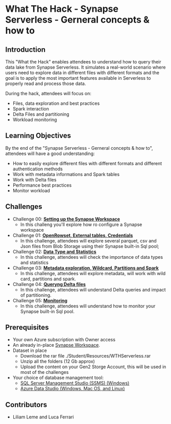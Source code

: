 # What The Hack - Synapse Serverless - Gerneral concepts & how to

## Introduction
This "What the Hack" enables attendees to understand how to query their data lake from Synapse Serverless. 
It simulates a real-world scenario where users need to explore data in different files with different formats and the goal is to apply the most important features available in Serverless to properly read and process those data.

During the hack, attendees will focus on:
- Files, data exploration and best practices
- Spark interaction
- Delta Files and partitioning
- Workload monitoring

## Learning Objectives
By the end of the "Synapse Serverless - Gerneral concepts & how to", attendees will have a good understanding:
- How to easily explore different files with different formats and different authentication methods
- Work with metadata informations and Spark tables 
- Work with Delta files
- Performance best practices 
- Monitor workload

## Challenges
- Challenge 00: **[Setting up the Synapse Workspace](./Student/Challenge-00.md)**
  - In this challeng you'll explore how ro configure a Synapse workspace
- Challenge 01: **[OpenRowset, External tables, Credentials](./Student/Challenge-01.md)** 
  - In this challenge, attendees will explore several parquet, csv and Json files from Blob Storage using their Synapse built-in Sql pool; 
- Challenge 02: **[Data Type and Statistics](./Student/Challenge-02.md)**
  - In this challenge, attendees will check the importance of data types and statistics 
- Challenge 03: **[Metadata exploration, Wildcard, Partitions and Spark](./Student/Challenge-03.md)**
  -  In this challenge, attendees will explore metadata, will work with wild card, partitions and spark.
- Challenge 04: **[Queryng Delta files](./Student/Challenge-04.md)**
  - In this challenge, attendees will understand Delta queries and impact of partitioning.
- Challenge 05: **[Monitoring](./Student/Challenge-05.md)**
  - In this challenge, attendees will understand how to monitor your Synapse built-in Sql pool.



## Prerequisites 
- Your own Azure subscription with Owner access
- An already in-place [Synapse Workspace](https://docs.microsoft.com/en-us/azure/synapse-analytics/quickstart-create-workspace). 
- Dataset in place
  - Download the rar file ./Student/Resources/WTHServerless.rar
  - Unzip all the folders (12 Gb approx)
  - Upload the content on your Gen2 Storge Account, this will be used in most of the challenges
- Your choice of database management tool:
  - [SQL Server Management Studio (SSMS) (Windows)](https://docs.microsoft.com/en-us/sql/ssms/download-sql-server-management-studio-ssms?view=sql-server-ver15)
  - [Azure Data Studio (Windows, Mac OS, and Linux)](https://docs.microsoft.com/en-us/sql/azure-data-studio/download-azure-data-studio?view=sql-server-ver15)


## Contributors
- Liliam Leme and Luca Ferrari